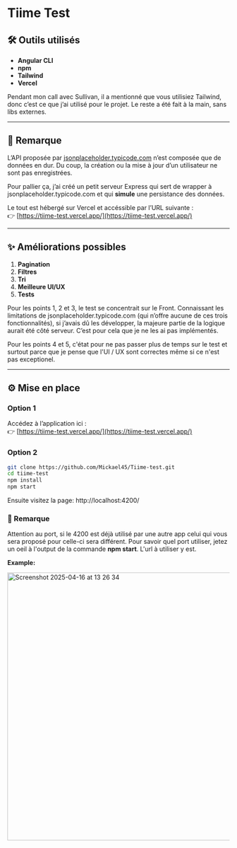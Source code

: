 # Tiime Test

## 🛠️ Outils utilisés

- **Angular CLI**
- **npm**
- **Tailwind**
- **Vercel**

Pendant mon call avec Sullivan, il a mentionné que vous utilisiez Tailwind, donc c’est ce que j’ai utilisé pour le projet. Le reste a été fait à la main, sans libs externes.

---

## 📌 Remarque

L’API proposée par [jsonplaceholder.typicode.com](https://jsonplaceholder.typicode.com) n’est composée que de données en dur. Du coup, la création ou la mise à jour d’un utilisateur ne sont pas enregistrées.

Pour pallier ça, j’ai créé un petit serveur Express qui sert de wrapper à jsonplaceholder.typicode.com et qui **simule** une persistance des données.

Le tout est hébergé sur Vercel et accéssible par l’URL suivante :  
👉 [https://tiime-test.vercel.app/](https://tiime-test.vercel.app/)

---

## ✨ Améliorations possibles

1. **Pagination**  
2. **Filtres**  
3. **Tri**
4. **Meilleure UI/UX**
5. **Tests**

Pour les points 1, 2 et 3, le test se concentrait sur le Front. Connaissant les limitations de jsonplaceholder.typicode.com (qui n’offre aucune de ces trois fonctionnalités), si j’avais dû les développer, la majeure partie de la logique aurait été côté serveur. C’est pour cela que je ne les ai pas implémentés.

Pour les points 4 et 5, c'état pour ne pas passer plus de temps sur le test et surtout parce que je pense que l'UI / UX sont correctes même si ce n'est pas exceptionel.

---

## ⚙️ Mise en place

### Option 1

Accédez à l’application ici :  
👉 [https://tiime-test.vercel.app/](https://tiime-test.vercel.app/)

### Option 2

```bash
git clone https://github.com/Mickael45/Tiime-test.git
cd tiime-test
npm install
npm start
```

Ensuite visitez la page: http://localhost:4200/

### 📌 Remarque

Attention au port, si le 4200 est déjà utilisé par une autre app celui qui vous sera proposé pour celle-ci sera différent.
Pour savoir quel port utiliser, jetez un oeil à l'output de la commande **npm start**. L'url à utiliser y est.

**Example:**

<img width="606" alt="Screenshot 2025-04-16 at 13 26 34" src="https://github.com/user-attachments/assets/1fe1dbf7-5d4d-4a65-8d88-b26209fbb9da" />
